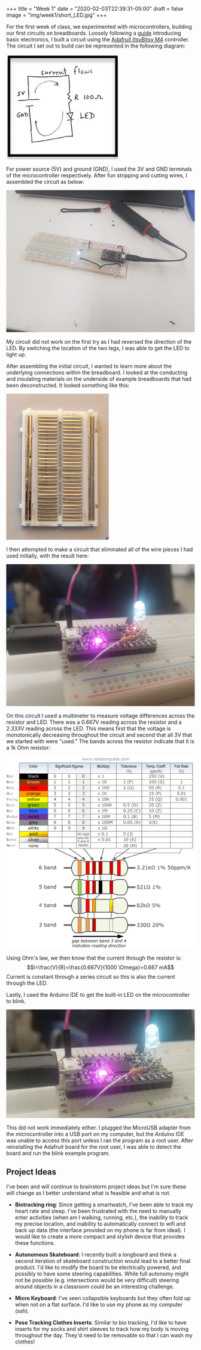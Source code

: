 +++
title = "Week 1"
date = "2020-02-03T22:39:31-05:00"
draft = false
image = "img/week1/short_LED.jpg"
+++

For the first week of class, we experimented with microcontrollers, building our
first circuits on breadboards. Loosely following a
[guide](https://roberthart56.github.io/SCFAB/SC_lab/Electronics/electronic_basics.html)
introducing basic electronics, I built a circuit using the [Adafruit ItsyBitsy
M4](https://www.adafruit.com/product/3800) controller. The circuit I set out to
build can be represented in the following diagram:

![Circuit Diagram](/img/week1/diagram.jpg)

For power source (5V) and ground (GND), I used the 3V and GND terminals of the
microcontroller respectively. After fun stripping and cutting wires, I assembled
the circuit as below:

![Basic LED](/img/week1/basic_LED.jpg)

My circuit did not work on the first try as I had reversed the direction of the
LED. By switching the location of the two legs, I was able to get the LED to
light up.

After assembling the initial circuit, I wanted to learn more about the
underlying connections within the breadboard. I looked at the conducting and
insulating materials on the underside of example breadboards that had been
deconstructed. It looked something like this:

![Breadboard Back](/img/week1/breadboard.jpg)

I then attempted to make a circuit that eliminated all of the wire pieces I had
used initially, with the result here:

![Short LED](/img/week1/short_LED.jpg)

On this circuit I used a multimeter to measure voltage differences across the
resistor and LED. There was a 0.667V reading across the resistor and
a 2.333V reading across the LED. This means first that the voltage is
monotonically decreasing throughout the circuit and second that all 3V
that we started with were "used." The bands across the resistor indicate
that it is a 1k Ohm resistor:

![Resistor codes](/img/resistorcodes.png)

Using Ohm's law, we then know that the current through the resistor is:
$$I=\frac{V}{R}=\frac{0.667V}{1000 \Omega}=0.667 mA$$
Current is constant through a series circuit so this is also the current
through the LED.

Lastly, I used the Arduino IDE to get the built-in LED on the microcontroller to
blink.

![Blink](/img/week1/blink.gif)

This did not work immediately either. I plugged the MicroUSB adapter from
the microcontroller into a USB port on my computer, but the Arduino IDE was
unable to access this port unless I ran the program as a root user. After
reinstalling the Adafruit board for the root user, I was able to detect the
board and run the blink example program.

## Project Ideas

I've been and will continue to brainstorm project ideas but I'm sure these will
change as I better understand what is feasible and what is not.

- __Biotracking ring__: Since getting a smartwatch, I've been able to track my
  heart rate and sleep. I've been frustrated with the need to manually enter
  activities (when am I walking, running, etc.), the inability to track my
  precise location, and inability to automatically connect to wifi and back up
  data (the interface provided on my phone is far from ideal). I would like to
  create a more compact and stylish device that provides these functions.

- __Autonomous Skateboard__: I recently built a longboard and think a second
  iteration of skateboard construction would lead to a better final product. I'd
  like to modify the board to be electrically powered, and possibly to have some
  steering capabilities. While full autonomy might not be possible (e.g.
  intersections would be _very_ difficult) steering around objects in a
  classroom could be an interesting challenge.

- __Micro Keyboard__: I've seen collapsible keyboards but they often fold up
  when not on a flat surface. I'd like to use my phone as my computer (ssh).
  
- __Pose Tracking Clothes Inserts__: Similar to bio tracking, I'd like to have
  inserts for my socks and shirt sleeves to track how my body is moving
  throughout the day. They'd need to be removable so that I can wash my clothes!
